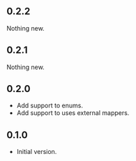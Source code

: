 ## 0.2.2

Nothing new.

## 0.2.1

Nothing new.

## 0.2.0

- Add support to enums.
- Add support to uses external mappers.

## 0.1.0

- Initial version.
